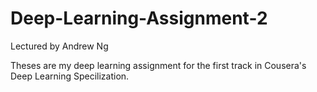 # Deep-Learning-Assignment-2 
Lectured by Andrew Ng

Theses are my deep learning assignment for the first track in Cousera's Deep Learning Specilization.
